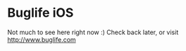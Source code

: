 Buglife iOS
===========

Not much to see here right now :)
Check back later, or visit http://www.buglife.com